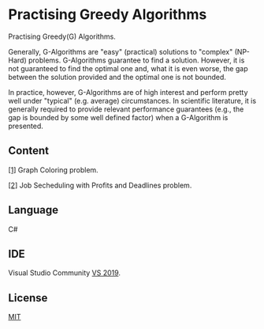 # Practising Greedy Algorithms

Practising  Greedy(G) Algorithms. 

Generally, G-Algorithms are "easy" (practical) solutions to "complex" (NP-Hard) problems.
G-Algorithms guarantee to find a solution. However, it is not guaranteed to find the optimal one
and, what it is even worse, the gap between the solution provided and the optimal one is not bounded.

In practice, however, G-Algorithms are of high interest and perform pretty well under "typical" (e.g. average) circumstances.
In scientific literature, it is generally required to provide relevant performance guarantees (e.g., the gap is bounded by some well defined factor)
when a G-Algorithm is presented.

## Content

[[1]](/GraphColoring) Graph Coloring problem.

[[2]](/JobSchedulingWithProfitsAndDeadlines) Job Secheduling with Profits and Deadlines problem.

## Language
C#

## IDE

Visual Studio Community [VS 2019](https://visualstudio.microsoft.com/es/vs/).

## License
[MIT](https://choosealicense.com/licenses/mit/)
